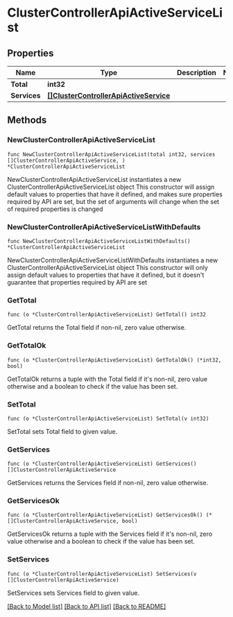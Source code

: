 # ClusterControllerApiActiveServiceList

## Properties

Name | Type | Description | Notes
------------ | ------------- | ------------- | -------------
**Total** | **int32** |  | 
**Services** | [**[]ClusterControllerApiActiveService**](ClusterControllerApiActiveService.md) |  | 

## Methods

### NewClusterControllerApiActiveServiceList

`func NewClusterControllerApiActiveServiceList(total int32, services []ClusterControllerApiActiveService, ) *ClusterControllerApiActiveServiceList`

NewClusterControllerApiActiveServiceList instantiates a new ClusterControllerApiActiveServiceList object
This constructor will assign default values to properties that have it defined,
and makes sure properties required by API are set, but the set of arguments
will change when the set of required properties is changed

### NewClusterControllerApiActiveServiceListWithDefaults

`func NewClusterControllerApiActiveServiceListWithDefaults() *ClusterControllerApiActiveServiceList`

NewClusterControllerApiActiveServiceListWithDefaults instantiates a new ClusterControllerApiActiveServiceList object
This constructor will only assign default values to properties that have it defined,
but it doesn't guarantee that properties required by API are set

### GetTotal

`func (o *ClusterControllerApiActiveServiceList) GetTotal() int32`

GetTotal returns the Total field if non-nil, zero value otherwise.

### GetTotalOk

`func (o *ClusterControllerApiActiveServiceList) GetTotalOk() (*int32, bool)`

GetTotalOk returns a tuple with the Total field if it's non-nil, zero value otherwise
and a boolean to check if the value has been set.

### SetTotal

`func (o *ClusterControllerApiActiveServiceList) SetTotal(v int32)`

SetTotal sets Total field to given value.


### GetServices

`func (o *ClusterControllerApiActiveServiceList) GetServices() []ClusterControllerApiActiveService`

GetServices returns the Services field if non-nil, zero value otherwise.

### GetServicesOk

`func (o *ClusterControllerApiActiveServiceList) GetServicesOk() (*[]ClusterControllerApiActiveService, bool)`

GetServicesOk returns a tuple with the Services field if it's non-nil, zero value otherwise
and a boolean to check if the value has been set.

### SetServices

`func (o *ClusterControllerApiActiveServiceList) SetServices(v []ClusterControllerApiActiveService)`

SetServices sets Services field to given value.



[[Back to Model list]](../README.md#documentation-for-models) [[Back to API list]](../README.md#documentation-for-api-endpoints) [[Back to README]](../README.md)


